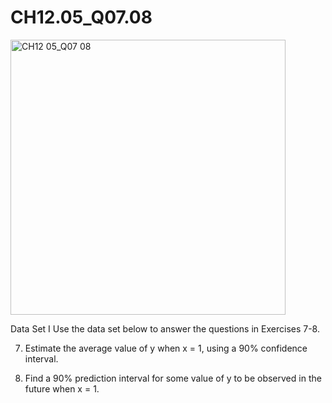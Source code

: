 # CH12.05_Q07.08 #

<img width="440" alt="CH12 05_Q07 08" src="https://github.com/user-attachments/assets/dfad4ce4-e3e9-4e6d-a533-a73e0315a44a" />

Data Set I Use the data set below to answer the questions in Exercises 7-8.

7. Estimate the average value of y when x = 1, using a 90% confidence interval.


8. Find a 90% prediction interval for some value of y to be observed in the future when x = 1.
